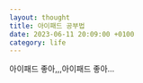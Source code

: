 ```yaml
---
layout: thought
title: 아이패드 공부법
date: 2023-06-11 20:09:00 +0100
category: life
---
```

아이패드 좋아,,,아이패드 좋아...
